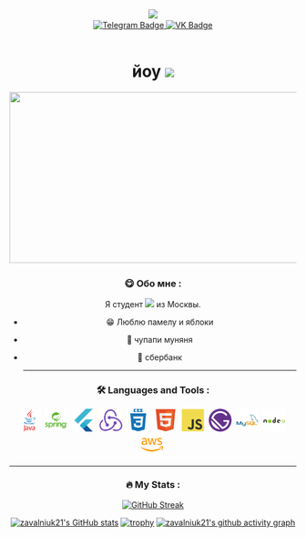 <div id="header" align="center">
  <img src="https://media.giphy.com/media/GGsdLxyxyE3Sw/giphy.gif" width="100"/>
</div>

<div id="badges" align="center">
  <a href="https://telegram.com">
    <img src="https://img.shields.io/badge/Telegram-blue?style=for-the-badge&logo=Telegram&logoColor=white" alt="Telegram Badge"/>
  </a>
  <a href="https://vk.com/jtkxm">
    <img src="https://img.shields.io/badge/VK-blue?style=for-the-badge&logo=VK&logoColor=white" alt="VK Badge"/>
  </a>
</div>

<div id="viewprof" align="center">
  <img src="https://komarev.com/ghpvc/?username= zavalniuk21&style=flat-square&color=blue" alt=""/>
</div>

<div id="heythere" align="center">
  <h1>
  йоу
  <img src="https://media.giphy.com/media/5cdenDXni65aM/giphy.gif" width="30px"/>
</h1>
<div align="center">
<img src="https://media.giphy.com/media/JcEbzHIM7lJBe/giphy.gif" width="600" height="300"/>
</div>
  
### :yum: Обо мне : 
 Я студент <img src="https://media.giphy.com/media/KpACNEh8jXK2Q/giphy.gif" width="100"> из Москвы.
  
- :grin: Люблю памелу и яблоки

- :star_struck: чупапи муняня

- :money_mouth_face: сбербанк
  
  ---
### :hammer_and_wrench: Languages and Tools :

  <div>
  <img src="https://github.com/devicons/devicon/blob/master/icons/java/java-original-wordmark.svg" title="Java" alt="Java" width="40" height="40"/>&nbsp;
  <img src="https://github.com/devicons/devicon/blob/master/icons/spring/spring-original-wordmark.svg" title="Spring" alt="Spring" width="40" height="40"/>&nbsp;
  <img src="https://github.com/devicons/devicon/blob/master/icons/flutter/flutter-original.svg" title="Flutter" alt="Flutter" width="40" height="40"/>&nbsp;
  <img src="https://github.com/devicons/devicon/blob/master/icons/redux/redux-original.svg" title="Redux" alt="Redux " width="40" height="40"/>&nbsp;
  <img src="https://github.com/devicons/devicon/blob/master/icons/css3/css3-plain-wordmark.svg"  title="CSS3" alt="CSS" width="40" height="40"/>&nbsp;
  <img src="https://github.com/devicons/devicon/blob/master/icons/html5/html5-original.svg" title="HTML5" alt="HTML" width="40" height="40"/>&nbsp;
  <img src="https://github.com/devicons/devicon/blob/master/icons/javascript/javascript-original.svg" title="JavaScript" alt="JavaScript" width="40" height="40"/>&nbsp;
  <img src="https://github.com/devicons/devicon/blob/master/icons/gatsby/gatsby-original.svg" title="Gatsby"  alt="Gatsby" width="40" height="40"/>&nbsp;
  <img src="https://github.com/devicons/devicon/blob/master/icons/mysql/mysql-original-wordmark.svg" title="MySQL"  alt="MySQL" width="40" height="40"/>&nbsp;
  <img src="https://github.com/devicons/devicon/blob/master/icons/nodejs/nodejs-original-wordmark.svg" title="NodeJS" alt="NodeJS" width="40" height="40"/>&nbsp;
  <img src="https://github.com/devicons/devicon/blob/master/icons/amazonwebservices/amazonwebservices-plain-wordmark.svg" title="AWS" alt="AWS" width="40" height="40"/>&nbsp;
    
    
   
  ---

### :fire: My Stats :
  [![GitHub Streak](http://github-readme-streak-stats.herokuapp.com?user=zavalniuk21&theme=highcontrast&locale=ru&date_format=M%20j%5B%2C%20Y%5D)](https://git.io/streak-stats)
    
[![zavalniuk21's GitHub stats](https://github-readme-stats.vercel.app/api?username=zavalniuk21)](https://github.com/zavalniuk21/github-readme-stats)
[![trophy](https://github-profile-trophy.vercel.app/?username=zavalniuk21)](https://github.com/zavalniuk21/github-profile-trophy)
[![zavalniuk21's github activity graph](https://activity-graph.herokuapp.com/graph?username=zavalniuk21)](https://github.com/zavalniuk21/github-readme-activity-graph)
